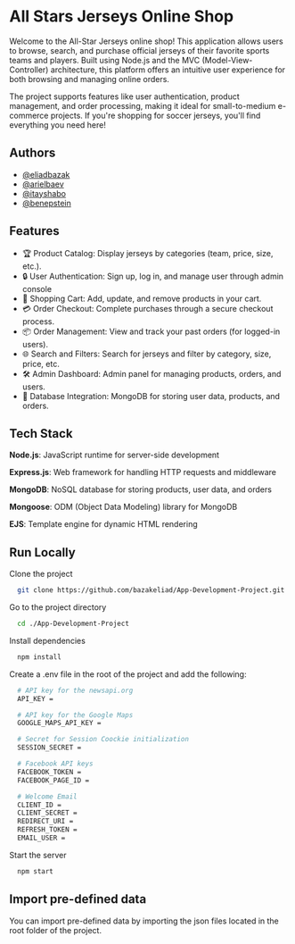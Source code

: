 
# All Stars Jerseys Online Shop

Welcome to the All-Star Jerseys online shop! This application allows users to browse, search, and purchase official jerseys of their favorite sports teams and players. Built using Node.js and the MVC (Model-View-Controller) architecture, this platform offers an intuitive user experience for both browsing and managing online orders.

The project supports features like user authentication, product management, and order processing, making it ideal for small-to-medium e-commerce projects. If you're shopping for soccer jerseys, you'll find everything you need here!

## Authors

- [@eliadbazak](https://www.github.com/bazakeliad)
- [@arielbaev](https://www.github.com/arielba2002)
- [@itayshabo](https://www.github.com/itay55)
- [@benepstein](https://www.github.com/BenEpstein)




## Features

- 🏆 Product Catalog: Display jerseys by categories (team, price, size, etc.).
- 🔒 User Authentication: Sign up, log in, and manage user through admin console
- 🛒 Shopping Cart: Add, update, and remove products in your cart.
- 💳 Order Checkout: Complete purchases through a secure checkout process.
- 📦 Order Management: View and track your past orders (for logged-in users).
- 🌐 Search and Filters: Search for jerseys and filter by category, size, price, etc.
- 🛠️ Admin Dashboard: Admin panel for managing products, orders, and users.
- 💾 Database Integration: MongoDB for storing user data, products, and orders.


## Tech Stack

**Node.js**: JavaScript runtime for server-side development

**Express.js**: Web framework for handling HTTP requests and middleware

**MongoDB**: NoSQL database for storing products, user data, and orders

**Mongoose**: ODM (Object Data Modeling) library for MongoDB

**EJS**: Template engine for dynamic HTML rendering


## Run Locally

Clone the project

```bash
  git clone https://github.com/bazakeliad/App-Development-Project.git
```

Go to the project directory

```bash
  cd ./App-Development-Project
```

Install dependencies

```bash
  npm install
```
Create a .env file in the root of the project and add the following:
```bash
  # API key for the newsapi.org
  API_KEY =

  # API key for the Google Maps
  GOOGLE_MAPS_API_KEY =

  # Secret for Session Coockie initialization
  SESSION_SECRET =

  # Facebook API keys
  FACEBOOK_TOKEN =
  FACEBOOK_PAGE_ID =

  # Welcome Email
  CLIENT_ID =
  CLIENT_SECRET =
  REDIRECT_URI =
  REFRESH_TOKEN =
  EMAIL_USER =
```

Start the server

```bash
  npm start
```


## Import pre-defined data

You can import pre-defined data by importing the 
json files located in the root folder of the project.
